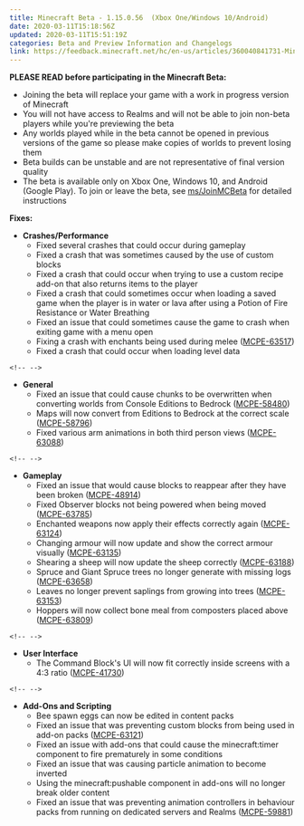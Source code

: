 ```yaml
---
title: Minecraft Beta - 1.15.0.56  (Xbox One/Windows 10/Android)
date: 2020-03-11T15:18:56Z
updated: 2020-03-11T15:51:19Z
categories: Beta and Preview Information and Changelogs
link: https://feedback.minecraft.net/hc/en-us/articles/360040841731-Minecraft-Beta-1-15-0-56-Xbox-One-Windows-10-Android-
---
```


**PLEASE READ before participating in the Minecraft Beta:**

-   Joining the beta will replace your game with a work in progress version of Minecraft
-   You will not have access to Realms and will not be able to join non-beta players while you\'re previewing the beta
-   Any worlds played while in the beta cannot be opened in previous versions of the game so please make copies of worlds to prevent losing them
-   Beta builds can be unstable and are not representative of final version quality
-   The beta is available only on Xbox One, Windows 10, and Android (Google Play). To join or leave the beta, see [ms/JoinMCBeta](https://aka.ms/JoinMCBeta) for detailed instructions

**Fixes:**

-   **Crashes/Performance**
    -   Fixed several crashes that could occur during gameplay
    -   Fixed a crash that was sometimes caused by the use of custom blocks 
    -   Fixed a crash that could occur when trying to use a custom recipe add-on that also returns items to the player
    -   Fixed a crash that could sometimes occur when loading a saved game when the player is in water or lava after using a Potion of Fire Resistance or Water Breathing
    -   Fixed an issue that could sometimes cause the game to crash when exiting game with a menu open
    -   Fixing a crash with enchants being used during melee ([MCPE-63517](https://bugs.mojang.com/browse/MCPE-63517))
    -   Fixed a crash that could occur when loading level data 

```{=html}
<!-- -->
```
-   **General**
    -   Fixed an issue that could cause chunks to be overwritten when converting worlds from Console Editions to Bedrock ([MCPE-58480](https://bugs.mojang.com/browse/MCPE-58480))
    -   Maps will now convert from Editions to Bedrock at the correct scale ([MCPE-58796](https://bugs.mojang.com/browse/MCPE-58796))
    -   Fixed various arm animations in both third person views ([MCPE-63088](https://bugs.mojang.com/browse/MCPE-63088)) 

```{=html}
<!-- -->
```
-   **Gameplay**
    -   Fixed an issue that would cause blocks to reappear after they have been broken ([MCPE-48914](https://bugs.mojang.com/browse/MCPE-48914))
    -   Fixed Observer blocks not being powered when being moved ([MCPE-63785](https://bugs.mojang.com/browse/MCPE-63785))
    -   Enchanted weapons now apply their effects correctly again ([MCPE-63124](https://bugs.mojang.com/browse/MCPE-63124))
    -   Changing armour will now update and show the correct armour visually ([MCPE-63135](https://bugs.mojang.com/browse/MCPE-63135))
    -   Shearing a sheep will now update the sheep correctly ([MCPE-63188](https://bugs.mojang.com/browse/MCPE-63188))
    -   Spruce and Giant Spruce trees no longer generate with missing logs ([MCPE-63658](https://bugs.mojang.com/browse/MCPE-63658))
    -   Leaves no longer prevent saplings from growing into trees ([MCPE-63153](https://bugs.mojang.com/browse/MCPE-63153))
    -   Hoppers will now collect bone meal from composters placed above ([MCPE-63809](https://bugs.mojang.com/browse/MCPE-63809))  

```{=html}
<!-- -->
```
-   **User Interface**
    -   The Command Block\'s UI will now fit correctly inside screens with a 4:3 ratio ([MCPE-41730](https://bugs.mojang.com/browse/MCPE-41730)) 

```{=html}
<!-- -->
```
-   **Add-Ons and Scripting**
    -   Bee spawn eggs can now be edited in content packs 
    -   Fixed an issue that was preventing custom blocks from being used in add-on packs ([MCPE-63121](https://bugs.mojang.com/browse/MCPE-63121))
    -   Fixed an issue with add-ons that could cause the minecraft:timer component to fire prematurely in some conditions
    -   Fixed an issue that was causing particle animation to become inverted
    -   Using the minecraft:pushable component in add-ons will no longer break older content 
    -   Fixed an issue that was preventing animation controllers in behaviour packs from running on dedicated servers and Realms ([MCPE-59881](https://bugs.mojang.com/browse/MCPE-59881))
